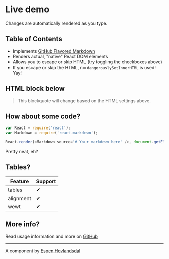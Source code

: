 # Live demo

Changes are automatically rendered as you type.

## Table of Contents

- Implements [GitHub Flavored Markdown](https://github.github.com/gfm/)
- Renders actual, "native" React DOM elements
- Allows you to escape or skip HTML (try toggling the checkboxes above)
- If you escape or skip the HTML, no `dangerouslySetInnerHTML` is used! Yay!

## HTML block below

<blockquote>
  This blockquote will change based on the HTML settings above.
</blockquote>

## How about some code?

```js
var React = require('react');
var Markdown = require('react-markdown');

React.render(<Markdown source='# Your markdown here' />, document.getElementById('content'));
```

Pretty neat, eh?

## Tables?

| Feature   | Support |
| --------- | ------- |
| tables    | ✔       |
| alignment | ✔       |
| wewt      | ✔       |

## More info?

Read usage information and more on [GitHub](//github.com/rexxars/react-markdown)

---

A component by [Espen Hovlandsdal](https://espen.codes/)
